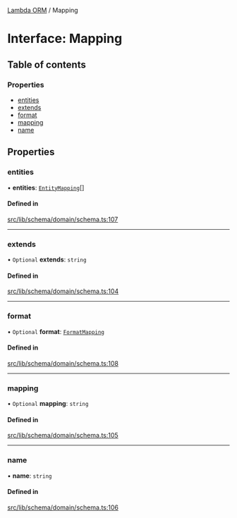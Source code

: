 [Lambda ORM](../README.md) / Mapping

# Interface: Mapping

## Table of contents

### Properties

- [entities](Mapping.md#entities)
- [extends](Mapping.md#extends)
- [format](Mapping.md#format)
- [mapping](Mapping.md#mapping)
- [name](Mapping.md#name)

## Properties

### entities

• **entities**: [`EntityMapping`](EntityMapping.md)[]

#### Defined in

[src/lib/schema/domain/schema.ts:107](https://github.com/FlavioLionelRita/lambdaorm/blob/b66289f3/src/lib/schema/domain/schema.ts#L107)

___

### extends

• `Optional` **extends**: `string`

#### Defined in

[src/lib/schema/domain/schema.ts:104](https://github.com/FlavioLionelRita/lambdaorm/blob/b66289f3/src/lib/schema/domain/schema.ts#L104)

___

### format

• `Optional` **format**: [`FormatMapping`](FormatMapping.md)

#### Defined in

[src/lib/schema/domain/schema.ts:108](https://github.com/FlavioLionelRita/lambdaorm/blob/b66289f3/src/lib/schema/domain/schema.ts#L108)

___

### mapping

• `Optional` **mapping**: `string`

#### Defined in

[src/lib/schema/domain/schema.ts:105](https://github.com/FlavioLionelRita/lambdaorm/blob/b66289f3/src/lib/schema/domain/schema.ts#L105)

___

### name

• **name**: `string`

#### Defined in

[src/lib/schema/domain/schema.ts:106](https://github.com/FlavioLionelRita/lambdaorm/blob/b66289f3/src/lib/schema/domain/schema.ts#L106)
